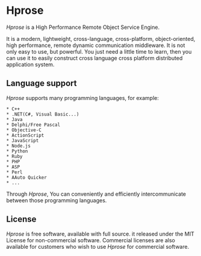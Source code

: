 Hprose
===============

*Hprose* is a High Performance Remote Object Service Engine. 

It is a modern, lightweight, cross-language, cross-platform, object-oriented,
high performance, remote dynamic communication middleware. It is not only easy to
use, but powerful. You just need a little time to learn, then you can use it to
easily construct cross language cross platform distributed application system.

Language support
----------------

*Hprose* supports many programming languages, for example:

    * C++
    * .NET(C#, Visual Basic...)
    * Java
    * Delphi/Free Pascal
    * Objective-C
    * ActionScript
    * JavaScript
    * Node.js
    * Python
    * Ruby
    * PHP
    * ASP
    * Perl
    * AAuto Quicker
    * ...

Through *Hprose*, You can conveniently and efficiently intercommunicate between those
programming languages.

License
-------

*Hprose* is free software, available with full source. it released under the MIT
License for non-commercial software. Commercial licenses are also available for 
customers who wish to use *Hprose* for commercial software.
